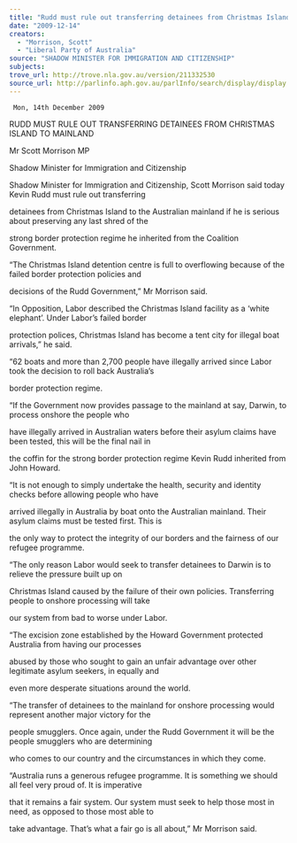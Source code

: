 ```yaml
---
title: "Rudd must rule out transferring detainees from Christmas Island to mainland."
date: "2009-12-14"
creators:
  - "Morrison, Scott"
  - "Liberal Party of Australia"
source: "SHADOW MINISTER FOR IMMIGRATION AND CITIZENSHIP"
subjects:
trove_url: http://trove.nla.gov.au/version/211332530
source_url: http://parlinfo.aph.gov.au/parlInfo/search/display/display.w3p;query=Id%3A%22media/pressrel/IMHV6%22
---
```


     Mon, 14th December 2009  

 RUDD MUST RULE OUT TRANSFERRING DETAINEES FROM CHRISTMAS  ISLAND TO MAINLAND 

 Mr Scott Morrison MP  

 Shadow Minister for Immigration and Citizenship 

 Shadow Minister for Immigration and Citizenship, Scott Morrison said today Kevin Rudd must rule out transferring 

 detainees from Christmas Island to the Australian mainland if he is serious about preserving any last shred of the 

 strong border protection regime he inherited from the Coalition Government.  

 “The Christmas Island detention centre is full to overflowing because of the failed border protection policies and 

 decisions of the Rudd Government,” Mr Morrison said.  

 “In Opposition, Labor described the Christmas Island facility as a ‘white elephant’. Under Labor’s failed border 

 protection polices, Christmas Island has become a tent city for illegal boat arrivals,” he said.  

 “62 boats and more than 2,700 people have illegally arrived since Labor took the decision to roll back Australia’s 

 border protection regime.  

 “If the Government now provides passage to the mainland at say, Darwin, to process onshore the people who 

 have illegally arrived in Australian waters before their asylum claims have been tested, this will be the final nail in 

 the coffin for the strong border protection regime Kevin Rudd inherited from John Howard.  

 “It is not enough to simply undertake the health, security and identity checks before allowing people who have 

 arrived illegally in Australia by boat onto the Australian mainland. Their asylum claims must be tested first. This is 

 the only way to protect the integrity of our borders and the fairness of our refugee programme.  

 “The only reason Labor would seek to transfer detainees to Darwin is to relieve the pressure built up on 

 Christmas Island caused by the failure of their own policies. Transferring people to onshore processing will take 

 our system from bad to worse under Labor.  

 “The excision zone established by the Howard Government protected Australia from having our processes 

 abused by those who sought to gain an unfair advantage over other legitimate asylum seekers, in equally and 

 even more desperate situations around the world.  

 “The transfer of detainees to the mainland for onshore processing would represent another major victory for the 

 people smugglers. Once again, under the Rudd Government it will be the people smugglers who are determining 

 who comes to our country and the circumstances in which they come.  

 “Australia runs a generous refugee programme. It is something we should all feel very proud of. It is imperative 

 that it remains a fair system. Our system must seek to help those most in need, as opposed to those most able to 

 take advantage. That’s what a fair go is all about,” Mr Morrison said.    

 

